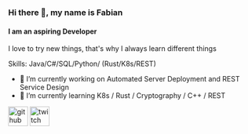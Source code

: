 ### Hi there 👋, my name is Fabian
#### I am an aspiring Developer
I love to try new things, that's why I always learn different things

Skills: Java/C#/SQL/Python/ (Rust/K8s/REST)

- 🔭 I’m currently working on Automated Server Deployment and REST Service Design
- 🌱 I’m currently learning K8s / Rust / Cryptography / C++ / REST


[<img src='https://cdn.jsdelivr.net/npm/simple-icons@3.0.1/icons/github.svg' alt='github' height='40'>](https://github.com/famoto)  [<img src='https://cdn.jsdelivr.net/npm/simple-icons@3.0.1/icons/twitch.svg' alt='twitch' height='40'>](https://www.twitch.tv/Famoto)  

